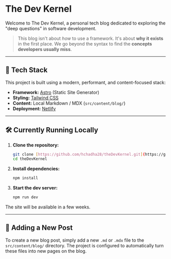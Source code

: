 # The Dev Kernel

Welcome to The Dev Kernel, a personal tech blog dedicated to exploring the "deep questions" in software development. 

> This blog isn't about *how* to use a framework. It's about **why it exists** in the first place.
> We go beyond the syntax to find the **concepts developers usually miss**.
---

## 🚀 Tech Stack

This project is built using a modern, performant, and content-focused stack:

* **Framework:** [Astro](https://astro.build/) (Static Site Generator)
* **Styling:** [Tailwind CSS](https://tailwindcss.com/)
* **Content:** Local Markdown / MDX (`src/content/blog/`)
* **Deployment:** [Netlify](https://www.netlify.com/)

---

## 🛠️ Currently Running Locally

1.  **Clone the repository:**
    ```bash
    git clone [https://github.com/hchadha28/theDevKernel.git](https://github.com/hchadha28/theDevKernel.git)
    cd theDevKernel
    ```

2.  **Install dependencies:**
    ```bash
    npm install
    ```

3.  **Start the dev server:**
    ```bash
    npm run dev
    ```

The site will be available in a few weeks.

---

## 📝 Adding a New Post

To create a new blog post, simply add a new `.md` or `.mdx` file to the `src/content/blog/` directory. The project is configured to automatically turn these files into new pages on the blog.
